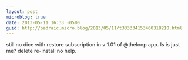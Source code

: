 ```yaml
---
layout: post
microblog: true
date: 2013-05-11 16:33 -0500
guid: http://padraic.micro.blog/2013/05/11/t333334153460318210.html
---
```

still no dice with restore subscription in v 1.01 of @theloop app. Is is just me? delete re-install no help.
